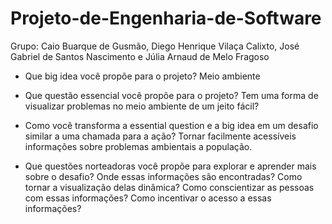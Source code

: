 # Projeto-de-Engenharia-de-Software
Grupo: Caio Buarque de Gusmão, Diego Henrique Vilaça Calixto, José Gabriel de Santos Nascimento e Júlia Arnaud de Melo Fragoso


- Que big idea você propõe para o projeto?
Meio ambiente

- Que questão essencial você propõe para o projeto?
Tem uma forma de visualizar problemas no meio ambiente de um jeito fácil?

- Como você transforma a essential question e a big idea em um desafio similar a uma chamada para a ação?
Tornar facilmente acessíveis informações sobre problemas ambientais a população.

- Que questões norteadoras você propõe para explorar e aprender mais sobre o desafio?
Onde essas informações são encontradas?
Como tornar a visualização delas dinâmica?
Como conscientizar as pessoas com essas informações?
Como incentivar o acesso a essas informações?
